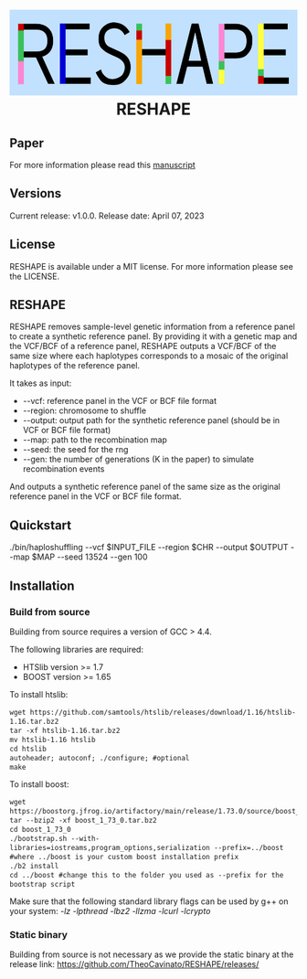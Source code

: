 # <p align="center"> <img height="150" src="logo.png"/> <br>RESHAPE </p>

## Paper
For more information please read this [manuscript](https://www.biorxiv.org/content/10.1101/2023.04.07.535812v1.full.pdf+html) 

## Versions

Current release: v1.0.0. Release date: April 07, 2023

## License
RESHAPE is available under a MIT license. For more information please see the LICENSE.

## RESHAPE
RESHAPE removes sample-level genetic information from a reference panel to create a synthetic reference panel. By providing it with a genetic map and the VCF/BCF of a reference panel, RESHAPE outputs a VCF/BCF of the same size where each haplotypes corresponds to a mosaic of the original haplotypes of the reference panel.

It takes as input:
* --vcf: reference panel in the VCF or BCF file format
* --region: chromosome to shuffle
* --output: output path for the synthetic reference panel (should be in VCF or BCF file format)
* --map: path to the recombination map
* --seed: the seed for the rng
* --gen: the number of generations (K in the paper) to simulate recombination events

And outputs a synthetic reference panel of the same size as the original reference panel in the VCF or BCF file format.

## Quickstart
./bin/haploshuffling --vcf $INPUT_FILE --region $CHR --output $OUTPUT --map $MAP --seed 13524 --gen 100

## Installation

### Build from source
Building from source requires a version of GCC > 4.4.

The following libraries are required:
* HTSlib version >= 1.7
* BOOST version >= 1.65

To install htslib:
```
wget https://github.com/samtools/htslib/releases/download/1.16/htslib-1.16.tar.bz2
tar -xf htslib-1.16.tar.bz2
mv htslib-1.16 htslib
cd htslib
autoheader; autoconf; ./configure; #optional
make
```

To install boost:
```
wget https://boostorg.jfrog.io/artifactory/main/release/1.73.0/source/boost_1_73_0.tar.bz2
tar --bzip2 -xf boost_1_73_0.tar.bz2
cd boost_1_73_0
./bootstrap.sh --with-libraries=iostreams,program_options,serialization --prefix=../boost #where ../boost is your custom boost installation prefix
./b2 install
cd ../boost #change this to the folder you used as --prefix for the bootstrap script
```
Make sure that the following standard library flags can be used by g++ on your system: *-lz -lpthread -lbz2 -llzma -lcurl -lcrypto*

### Static binary
Building from source is not necessary as we provide the static binary at the release link:
https://github.com/TheoCavinato/RESHAPE/releases/


